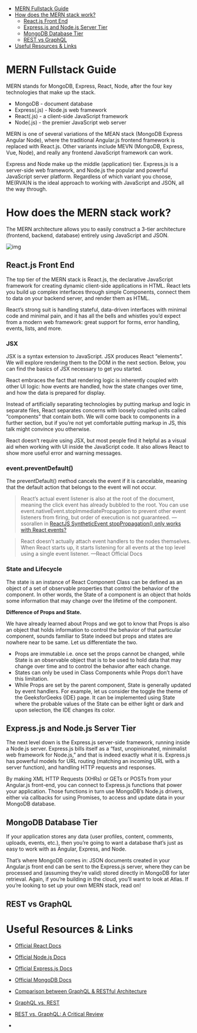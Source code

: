- [MERN Fullstack Guide](#org5c6c716)
- [How does the MERN stack work?](#org7bd2e12)
  - [React.js Front End](#orge4ab1f8)
  - [Express.js and Node.js Server Tier](#orgfd17e15)
  - [MongoDB Database Tier](#org82a6dce)
  - [REST vs GraphQL](#org99523ef)
- [Useful Resources & Links](#org7f1262a)



<a id="org5c6c716"></a>

# MERN Fullstack Guide

MERN stands for MongoDB, Express, React, Node, after the four key technologies that make up the stack.

-   MongoDB - document database
-   Express(.js) - Node.js web framework
-   React(.js) - a client-side JavaScript framework
-   Node(.js) - the premier JavaScript web server

MERN is one of several variations of the MEAN stack (MongoDB Express Angular Node), where the traditional Angular.js frontend framework is replaced with React.js. Other variants include MEVN (MongoDB, Express, Vue, Node), and really any frontend JavaScript framework can work.

Express and Node make up the middle (application) tier. Express.js is a server-side web framework, and Node.js the popular and powerful JavaScript server platform. Regardless of which variant you choose, ME(RVA)N is the ideal approach to working with JavaScript and JSON, all the way through.


<a id="org7bd2e12"></a>

# How does the MERN stack work?

The MERN architecture allows you to easily construct a 3-tier architecture (frontend, backend, database) entirely using JavaScript and JSON.

![img](https://webassets.mongodb.com/_com_assets/cms/mern-stack-b9q1kbudz0.png "MERN Stack Architecture")


<a id="orge4ab1f8"></a>

## React.js Front End

The top tier of the MERN stack is React.js, the declarative JavaScript framework for creating dynamic client-side applications in HTML. React lets you build up complex interfaces through simple Components, connect them to data on your backend server, and render them as HTML.

React’s strong suit is handling stateful, data-driven interfaces with minimal code and minimal pain, and it has all the bells and whistles you’d expect from a modern web framework: great support for forms, error handling, events, lists, and more.


### JSX

JSX is a syntax extension to JavaScript. JSX produces React “elements”. We will explore rendering them to the DOM in the next section. Below, you can find the basics of JSX necessary to get you started.

React embraces the fact that rendering logic is inherently coupled with other UI logic: how events are handled, how the state changes over time, and how the data is prepared for display.

Instead of artificially separating technologies by putting markup and logic in separate files, React separates concerns with loosely coupled units called “components” that contain both. We will come back to components in a further section, but if you’re not yet comfortable putting markup in JS, this talk might convince you otherwise.

React doesn’t require using JSX, but most people find it helpful as a visual aid when working with UI inside the JavaScript code. It also allows React to show more useful error and warning messages.


### event.preventDefault()

The preventDefault() method cancels the event if it is cancelable, meaning that the default action that belongs to the event will not occur.

> React’s actual event listener is also at the root of the document, meaning the click event has already bubbled to the root. You can use event.nativeEvent.stopImmediatePropagation to prevent other event listeners from firing, but order of execution is not guaranteed. &#x2014; ssorallen in [ReactJS SyntheticEvent stopPropagation() only works with React events?](https://stackoverflow.com/questions/24415631/reactjs-syntheticevent-stoppropagation-only-works-with-react-events#comment37772453_24415631)

> React doesn’t actually attach event handlers to the nodes themselves. When React starts up, it starts listening for all events at the top level using a single event listener. &#x2014;React Official Docs


### State and Lifecycle

The state is an instance of React Component Class can be defined as an object of a set of observable properties that control the behavior of the component. In other words, the State of a component is an object that holds some information that may change over the lifetime of the component.

**Difference of Props and State.**

We have already learned about Props and we got to know that Props is also an object that holds information to control the behavior of that particular component, sounds familiar to State indeed but props and states are nowhere near to be same. Let us differentiate the two.

-   Props are immutable i.e. once set the props cannot be changed, while State is an observable object that is to be used to hold data that may change over time and to control the behavior after each change.
-   States can only be used in Class Components while Props don’t have this limitation.
-   While Props are set by the parent component, State is generally updated by event handlers. For example, let us consider the toggle the theme of the GeeksforGeeks {IDE} page. It can be implemented using State where the probable values of the State can be either light or dark and upon selection, the IDE changes its color.


<a id="orgfd17e15"></a>

## Express.js and Node.js Server Tier

The next level down is the Express.js server-side framework, running inside a Node.js server. Express.js bills itself as a “fast, unopinionated, minimalist web framework for Node.js,” and that is indeed exactly what it is. Express.js has powerful models for URL routing (matching an incoming URL with a server function), and handling HTTP requests and responses.

By making XML HTTP Requests (XHRs) or GETs or POSTs from your Angular.js front-end, you can connect to Express.js functions that power your application. Those functions in turn use MongoDB’s Node.js drivers, either via callbacks for using Promises, to access and update data in your MongoDB database.


<a id="org82a6dce"></a>

## MongoDB Database Tier

If your application stores any data (user profiles, content, comments, uploads, events, etc.), then you’re going to want a database that’s just as easy to work with as Angular, Express, and Node.

That’s where MongoDB comes in: JSON documents created in your Angular.js front end can be sent to the Express.js server, where they can be processed and (assuming they’re valid) stored directly in MongoDB for later retrieval. Again, if you’re building in the cloud, you’ll want to look at Atlas. If you’re looking to set up your own MERN stack, read on!


<a id="org99523ef"></a>

## REST vs GraphQL


<a id="org7f1262a"></a>

# Useful Resources & Links

-   [Official React Docs](https://reactjs.org/docs/getting-started.html)

-   [Official Node.js Docs](https://nodejs.org/en/docs/)

-   [Official Express.js Docs](https://expressjs.com/)

-   [Official MongoDB Docs](https://docs.mongodb.com/)

-   [Comparison between GraphQL & RESTful Architecture](https://www.geeksforgeeks.org/comparison-between-graphql-restful-architecture/)

-   [GraphQL vs. REST](https://www.apollographql.com/blog/graphql-vs-rest-5d425123e34b/)

-   [REST vs. GraphQL: A Critical Review](https://goodapi.co/blog/rest-vs-graphql)

-
